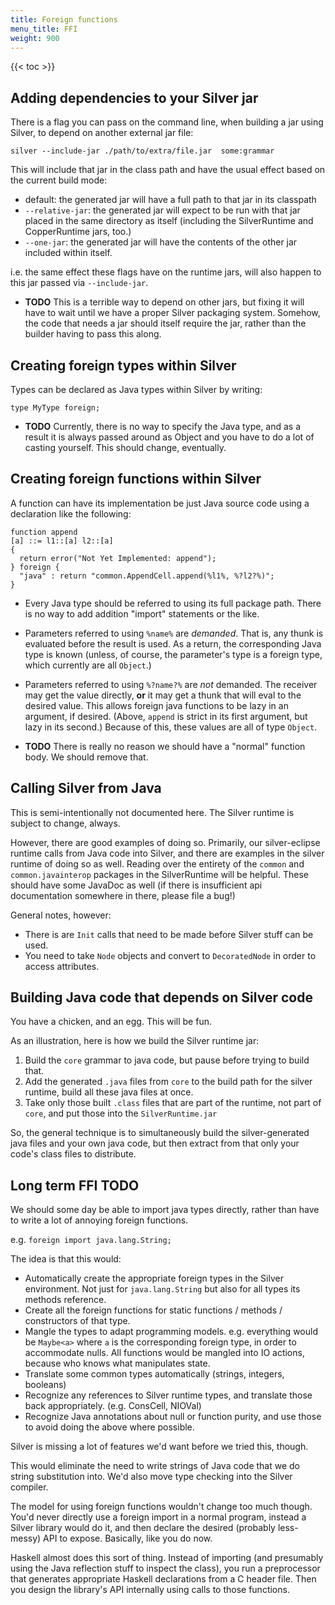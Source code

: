 ```yaml
---
title: Foreign functions
menu_title: FFI
weight: 900
---
```


{{< toc >}}

## Adding dependencies to your Silver jar

There is a flag you can pass on the command line, when building a jar using Silver, to depend on another external jar file:

```
silver --include-jar ./path/to/extra/file.jar  some:grammar
```

This will include that jar in the class path and have the usual effect based on the current build mode:

  * default: the generated jar will have a full path to that jar in its classpath
  * `--relative-jar`: the generated jar will expect to be run with that jar placed in the same directory as itself (including the SilverRuntime and CopperRuntime jars, too.)
  * `--one-jar`: the generated jar will have the contents of the other jar included within itself.

i.e. the same effect these flags have on the runtime jars, will also happen to this jar passed via `--include-jar`.

  * **TODO** This is a terrible way to depend on other jars, but fixing it will have to wait until we have a proper Silver packaging system. Somehow, the code that needs a jar should itself require the jar, rather than the builder having to pass this along.

## Creating foreign types within Silver

Types can be declared as Java types within Silver by writing:

```
type MyType foreign;
```

  * **TODO** Currently, there is no way to specify the Java type, and as a result it is always passed around as Object and you have to do a lot of casting yourself. This should change, eventually.

## Creating foreign functions within Silver

A function can have its implementation be just Java source code using a declaration like the following:

```
function append
[a] ::= l1::[a] l2::[a]
{
  return error("Not Yet Implemented: append");
} foreign {
  "java" : return "common.AppendCell.append(%l1%, %?l2?%)";
}
```

  * Every Java type should be referred to using its full package path. There is no way to add addition "import" statements or the like.
  * Parameters referred to using `%name%` are _demanded_. That is, any thunk is evaluated before the result is used. As a return, the corresponding Java type is known (unless, of course, the parameter's type is a foreign type, which currently are all `Object`.)
  * Parameters referred to using `%?name?%` are _not_ demanded. The receiver may get the value directly, **or** it may get a thunk that will eval to the desired value. This allows foreign java functions to be lazy in an argument, if desired. (Above, `append` is strict in its first argument, but lazy in its second.) Because of this, these values are all of type `Object`.

  * **TODO** There is really no reason we should have a "normal" function body. We should remove that.

## Calling Silver from Java

This is semi-intentionally not documented here. The Silver runtime is subject to change, always.

However, there are good examples of doing so. Primarily, our silver-eclipse runtime calls from Java code into Silver, and there are examples in the silver runtime of doing so as well. Reading over the entirety of the `common` and `common.javainterop` packages in the SilverRuntime will be helpful. These should have some JavaDoc as well (if there is insufficient api documentation somewhere in there, please file a bug!)

General notes, however:

  * There is are `Init` calls that need to be made before Silver stuff can be used.
  * You need to take `Node` objects and convert to `DecoratedNode` in order to access attributes.

## Building Java code that depends on Silver code

You have a chicken, and an egg. This will be fun.

As an illustration, here is how we build the Silver runtime jar:

  1. Build the `core` grammar to java code, but pause before trying to build that.
  1. Add the generated `.java` files from `core` to the build path for the silver runtime, build all these java files at once.
  1. Take only those built `.class` files that are part of the runtime, not part of `core`, and put those into the `SilverRuntime.jar`

So, the general technique is to simultaneously build the silver-generated java files and your own java code, but then extract from that only your code's class files to distribute.

## Long term FFI TODO

We should some day be able to import java types directly, rather than have to write a lot of annoying foreign functions.

e.g. `foreign import java.lang.String;`

The idea is that this would:

  * Automatically create the appropriate foreign types in the Silver environment. Not just for `java.lang.String` but also for all types its methods reference.
  * Create all the foreign functions for static functions / methods / constructors of that type.
  * Mangle the types to adapt programming models. e.g. everything would be `Maybe<a>` where `a` is the corresponding foreign type, in order to accommodate nulls. All functions would be mangled into IO actions, because who knows what manipulates state.
  * Translate some common types automatically (strings, integers, booleans)
  * Recognize any references to Silver runtime types, and translate those back appropriately. (e.g. ConsCell, NIOVal)
  * Recognize Java annotations about null or function purity, and use those to avoid doing the above where possible.

Silver is missing a lot of features we'd want before we tried this, though.

This would eliminate the need to write strings of Java code that we do string substitution into. We'd also move type checking into the Silver compiler.

The model for using foreign functions wouldn't change too much though. You'd never directly use a foreign import in a normal program, instead a Silver library would do it, and then declare the desired (probably less-messy) API to expose. Basically, like you do now.

Haskell almost does this sort of thing. Instead of importing (and presumably using the Java reflection stuff to inspect the class), you run a preprocessor that generates appropriate Haskell declarations from a C header file. Then you design the library's API internally using calls to those functions.
